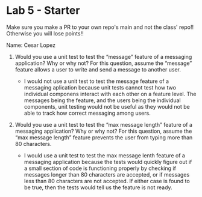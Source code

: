 # Lab 5 - Starter
Make sure you make a PR to your own repo's main and not the class' repo!! Otherwise you will lose points!!

Name: Cesar Lopez

1) Would you use a unit test to test the “message” feature of a messaging application? Why or why not? For this question, assume the “message” feature allows a user to write and send a message to another user.

   - I would not use a unit test to test the message feature of a messaging aplication because unit tests cannot test how two individual componens interact with each other on a feature level. The messages being the feature, and the users being the individual components, unit testing would not be useful as they would not be able to track how correct messaging among users.

2) Would you use a unit test to test the “max message length” feature of a messaging application? Why or why not? For this question, assume the “max message length” feature prevents the user from typing more than 80 characters.

   - I would use a unit test to test the max message lenth feature of a messaging application because the tests would quickly figure out if a small section of code is functioning properly by checking if messages longer than 80 characters are accepted, or if messages less than 80 characters are not accepted. If either case is found to be true, then the tests would tell us the feature is not ready.